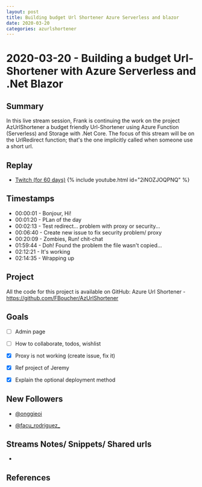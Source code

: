 ```yaml
---
layout: post
title: Building budget Url Shortener Azure Serverless and blazor
date: 2020-03-20
categories: azurlshortener
---
```



# 2020-03-20 - Building a budget Url-Shortener with Azure Serverless and .Net Blazor

## Summary

In this live stream session, Frank is continuing the work on the project AzUrlShortener a  budget friendly Url-Shortener using Azure Function (Serverless) and Storage with .Net Core. The focus of this stream will be on the UrlRedirect function; that's the one implicitly called when someone use a short url.

## Replay


- [Twitch (for 60 days)](https://www.twitch.tv/videos/571133220)
{% include youtube.html id="2iNOZJOQPNQ" %}
<br/><!--more-->


## Timestamps


- 00:00:01 - Bonjour, Hi!
- 00:01:20 - PLan of the day
- 00:02:13 - Test redirect... problem with proxy or security...
- 00:06:40 - Create new issue to fix security problem/ proxy
- 00:20:09 - Zombies, Run! chit-chat
- 01:59:44 - Doh! Found the problem the file wasn't copied...
- 02:12:21 - It's working
- 02:14:35 - Wrapping up

Project
-------

All the code for this project is available on GitHub: Azure Url Shortener - https://github.com/FBoucher/AzUrlShortener



Goals
-----

- [ ] Admin page
- [ ] How to collaborate, todos, wishlist
- [X] Proxy is not working (create issue, fix it)
- [X] Ref project of Jeremy
- [X] Explain the optional deployment method 



New Followers
-------------

- [@onggieoi](https://www.twitch.tv/onggieoi)

- [@facu_rodriguez_](https://www.twitch.tv/facu_rodriguez_)



Streams Notes/ Snippets/ Shared urls
-----------------------------------

- 


References
----------

